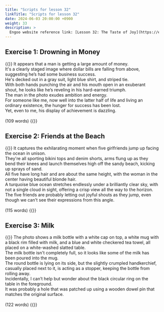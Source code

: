 ```yaml
---
title: "Scripts for lesson 32"
linkTitle: "Scripts for lesson 32"
date: 2024-06-03 20:00:00 +0900
weight: 33
description: >
  Engoo website reference link: [Lesson 32: The Taste of Joy](https://engoo.com/app/lessons/describing-pictures-intermediate-describing-pictures-the-taste-of-joy/vj1C-EbaEee0pqv47-VWIg?category_id=P_HriMOnEeifo0O-yMP42w&course_id=ZZasjsOnEeiHZVOMC0VfdA)
---
```


## Exercise 1: Drowning in Money

{{<card header="**Script**">}}
It appears that a man is getting a large amount of money.<br/>
It's a clearly staged image where dollar bills are falling from above, suggesting he’s had some business success. <br/>
He's decked out in a gray suit, light blue shirt, and striped tie. <br/>
With both hands punching the air and his mouth open in an exuberant shout, he looks like he’s reveling in his hard-earned triumph.<br/>
The man in the photo exudes ambition and energy. <br/>
For someone like me, now well into the latter half of life and living an ordinary existence, the hunger for success has been lost.<br/>
Yet, even to me, his display of achievement is dazzling.<br/>
<br/>
(109 words)
{{</card>}}

## Exercise 2: Friends at the Beach

{{<card header="**Script**">}}
It captures the exhilarating moment when five girlfriends jump up facing the ocean in unison. <br/>
They're all sporting bikini tops and denim shorts, arms flung up as they bend their knees and launch themselves high off the sandy beach, kicking up sprays of sand.<br/>
All five have long hair and are about the same height, with the woman in the center having beautiful blonde hair. <br/>
A turquoise blue ocean stretches endlessly under a brilliantly clear sky, with not a single cloud in sight, offering a crisp view all the way to the horizon.<br/>
The five friends are probably letting out joyful shouts as they jump, even though we can't see their expressions from this angle. <br/>
<br/>
(115 words)
{{</card>}}

## Exercise 3: Milk

{{<card header="**Script**">}}
The photo shows a milk bottle with a white cap on top, a white mug with a black rim filled with milk, and a blue and white checkered tea towel, all placed on a white-washed slatted table.<br/>
The milk bottle isn't completely full, so it looks like some of the milk has been poured into the mug.<br/>
The round bottle is lying on its side, but the slightly crumpled handkerchief, casually placed next to it, is acting as a stopper, keeping the bottle from rolling away.<br/>
Incidentally, I can’t help but wonder about the black circular ring on the table in the foreground.<br/>
It was probably a hole that was patched up using a wooden dowel pin that matches the original surface.<br/>
<br/>
(122 words)
{{</card>}}
